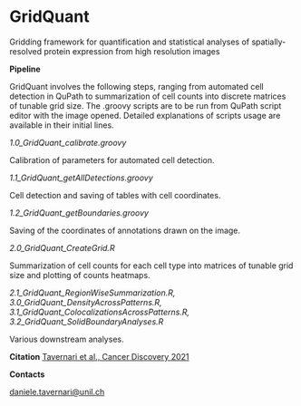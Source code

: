 # GridQuant
Gridding framework for quantification and statistical analyses of spatially-resolved protein expression from high resolution images

**Pipeline**

GridQuant involves the following steps, ranging from automated cell detection in QuPath to summarization of cell counts into discrete matrices of tunable grid size. 
The .groovy scripts are to be run from QuPath script editor with the image opened.
Detailed explanations of scripts usage are available in their initial lines.

_1.0_GridQuant_calibrate.groovy_

Calibration of parameters for automated cell detection.

_1.1_GridQuant_getAllDetections.groovy_

Cell detection and saving of tables with cell coordinates.

_1.2_GridQuant_getBoundaries.groovy_

Saving of the coordinates of annotations drawn on the image.

_2.0_GridQuant_CreateGrid.R_

Summarization of cell counts for each cell type into matrices of tunable grid size and plotting of counts heatmaps.

_2.1_GridQuant_RegionWiseSummarization.R, 3.0_GridQuant_DensityAcrossPatterns.R, 3.1_GridQuant_ColocalizationsAcrossPatterns.R, 3.2_GridQuant_SolidBoundaryAnalyses.R_

Various downstream analyses.

**Citation**
[Tavernari et al., Cancer Discovery 2021](https://cancerdiscovery.aacrjournals.org/content/11/6/1490)

**Contacts**

daniele.tavernari@unil.ch
